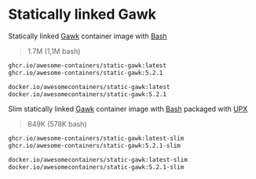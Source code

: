 # Statically linked Gawk

Statically linked [Gawk] container image with [Bash]

> 1.7M (1,1M bash)

```bash
ghcr.io/awesome-containers/static-gawk:latest
ghcr.io/awesome-containers/static-gawk:5.2.1

docker.io/awesomecontainers/static-gawk:latest
docker.io/awesomecontainers/static-gawk:5.2.1
```

Slim statically linked [Gawk] container image with [Bash] packaged with [UPX]

> 849K (578K bash)

```bash
ghcr.io/awesome-containers/static-gawk:latest-slim
ghcr.io/awesome-containers/static-gawk:5.2.1-slim

docker.io/awesomecontainers/static-gawk:latest-slim
docker.io/awesomecontainers/static-gawk:5.2.1-slim
```

[Gawk]: https://www.gnu.org/software/gawk/
[Bash]: https://github.com/awesome-containers/static-bash
[UPX]: https://upx.github.io/

<!--
```bash
image="localhost/${PWD##*/}"

podman build -t "$image:latest" .
podman build -t "$image:latest-slim" -f Containerfile-slim \
  --build-arg STATIC_GAWK_IMAGE="$image" \
  --build-arg STATIC_GAWK_VERSION=latest --no-cache .

echo "$image:latest"
podman inspect "$image:latest" | jq '.[].Size' | numfmt --to=iec
echo "$image:latest-slim"
podman inspect "$image:latest-slim" | jq '.[].Size' | numfmt --to=iec

```
-->
